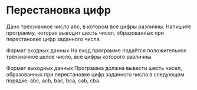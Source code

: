 # Перестановка цифр

Дано трехзначное число abc, в котором все цифры различны. Напишите программу, которая выводит шесть чисел, образованных 
при перестановке цифр заданного числа.

Формат входных данных
На вход программе подаётся положительное трёхзначное целое число, все цифры которого различны.

Формат выходных данных
Программа должна вывести шесть чисел, образованных при перестановке цифр заданного числа в следующем порядке: abc, acb, 
bac, bca, cab, cba.